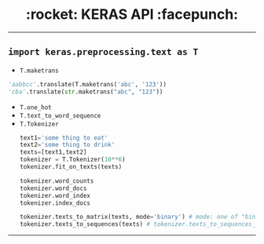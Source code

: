 <h1 align = "center">:rocket: KERAS API :facepunch:</h1>

---
## `import keras.preprocessing.text as T`
- `T.maketrans`
```python
'aabbcc'.translate(T.maketrans('abc', '123'))
'cba'.translate(str.maketrans("abc", "123"))
```
- `T.one_hot`
- `T.text_to_word_sequence`
- `T.Tokenizer`
  ```python
  text1='some thing to eat'
  text2='some thing to drink'
  texts=[text1,text2]
  tokenizer = T.Tokenizer(10**6)
  tokenizer.fit_on_texts(texts)
  
  tokenizer.word_counts
  tokenizer.word_docs
  tokenizer.word_index
  tokenizer.index_docs
  
  tokenizer.texts_to_matrix(texts, mode='binary') # mode: one of "binary", "count", "tfidf", "freq".
  tokenizer.texts_to_sequences(texts) # tokenizer.texts_to_sequences_generator(texts)
  ```

---
